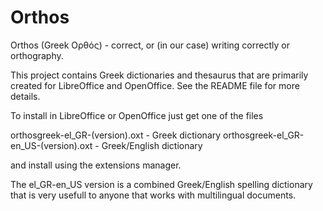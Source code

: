 # Orthos
Orthos (Greek Ορθός) - correct, or (in our case) writing correctly or orthography.

This project contains Greek dictionaries and thesaurus that are primarily created 
for LibreOffice and OpenOffice. See the README file for more details.

To install in LibreOffice or OpenOffice just get one of the files 

orthosgreek-el_GR-(version).oxt - Greek dictionary
orthosgreek-el_GR-en_US-(version).oxt - Greek/English dictionary 

and install using the extensions manager. 

The el_GR-en_US version is a combined Greek/English spelling dictionary that is very
usefull to anyone that works with multilingual documents.
